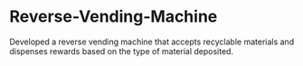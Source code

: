 # Reverse-Vending-Machine
Developed a reverse vending machine that accepts recyclable materials and dispenses rewards based on the type of material deposited.
